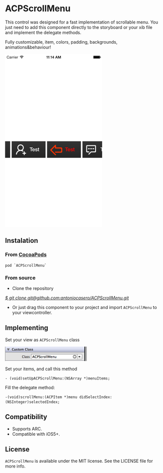 # ACPScrollMenu

This control was designed for a fast implementation of scrollable menu. You just need to add this component directly to the storyboard or your xib file and implement the delegate methods.

Fully customizable, item, colors, padding, backgrounds, animations&behaviour!

![](sc2.png)

## Instalation

### From [CocoaPods][1]

	pod `ACPScrollMenu`

### From source

* Clone the repository

[*$ git clone git@github.com:antoniocasero/ACPScrollMenu.git*]()

* Or just drag this component to your project and import `ACPScrollMenu` to your viewcontroller.

## Implementing

Set your view as `ACPScrollMenu` class

![](img.png)

Set your items, and call this method

```
- (void)setUpACPScrollMenu:(NSArray *)menuItems;
```

Fill the delegate method:

```
-(void)scrollMenu:(ACPItem *)menu didSelectIndex:(NSInteger)selectedIndex;
```

## Compatibility

- Supports ARC. 
- Compatible with iOS5+.


## License

`ACPScrollMenu` is available under the MIT license. See the LICENSE file for more info.



[1]:	http://www.cocoapods.org

